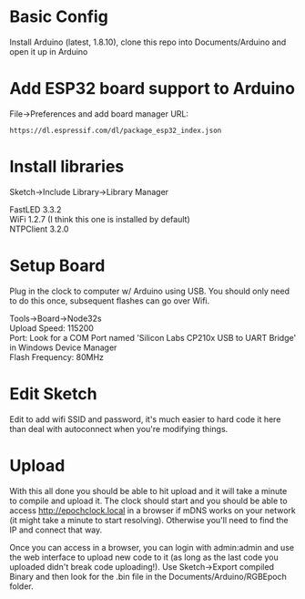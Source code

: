 # Basic Config
Install Arduino (latest, 1.8.10), clone this repo into Documents/Arduino and open it up in Arduino

# Add ESP32 board support to Arduino
File->Preferences and add board manager URL:   
```
https://dl.espressif.com/dl/package_esp32_index.json
```

# Install libraries
Sketch->Include Library->Library Manager

FastLED 3.3.2  
WiFi 1.2.7 (I think this one is installed by default)  
NTPClient 3.2.0

# Setup Board
Plug in the clock to computer w/ Arduino using USB. You should only need to do this once, subsequent flashes can go over Wifi.  
  
Tools->Board->Node32s  
Upload Speed: 115200  
Port: Look for a COM Port named 'Silicon Labs CP210x USB to UART Bridge' in Windows Device Manager  
Flash Frequency: 80MHz

# Edit Sketch 
Edit to add wifi SSID and password, it's much easier to hard code it here than deal with autoconnect when you're modifying things.

# Upload
With this all done you should be able to hit upload and it will take a minute to compile and upload it. The clock should start and you should be able to access http://epochclock.local in a browser if mDNS works on your network (it might take a minute to start resolving). Otherwise you'll need to find the IP and connect that way. 

Once you can access in a browser, you can login with admin:admin and use the web interface to upload new code to it (as long as the last code you uploaded didn't break code uploading!). Use Sketch->Export compiled Binary and then look for the .bin file in the Documents/Arduino/RGBEpoch folder.